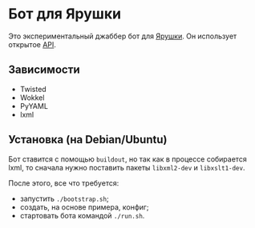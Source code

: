 Бот для Ярушки
==============

Это экспериментальный джаббер бот для [Ярушки][yaru]. Он использует открытое [API][].

Зависимости
-----------

* Twisted
* Wokkel
* PyYAML
* lxml

Установка (на Debian/Ubuntu)
----------------------------

Бот ставится с помощью `buildout`, но так как в процессе собирается lxml, то
сначала нужно поставить пакеты `libxml2-dev` и `libxslt1-dev`.

После этого, все что требуется:

* запустить `./bootstrap.sh`;
* создать, на основе примера, конфиг;
* стартовать бота командой `./run.sh`.

[API]: http://clubs.ya.ru/ya/replies.xml?item_no=92391
[yaru]: http://wow.ya.ru/
